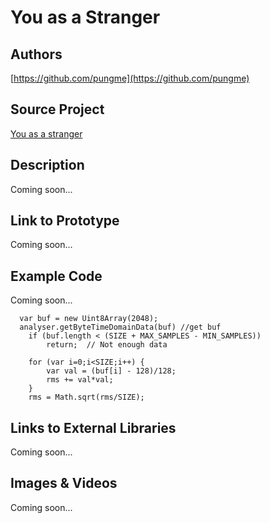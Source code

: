 # You as a Stranger

## Authors

[https://github.com/pungme](https://github.com/pungme)

## Source Project

[You as a stranger](https://github.com/pungme/youasastranger)

## Description
Coming soon...

## Link to Prototype
Coming soon...

## Example Code
Coming soon... 
```
  var buf = new Uint8Array(2048);
  analyser.getByteTimeDomainData(buf) //get buf 
	if (buf.length < (SIZE + MAX_SAMPLES - MIN_SAMPLES))
		return;  // Not enough data

	for (var i=0;i<SIZE;i++) {
		var val = (buf[i] - 128)/128;
		rms += val*val;
	}
	rms = Math.sqrt(rms/SIZE);
```
## Links to External Libraries
Coming soon...

## Images & Videos
Coming soon...

